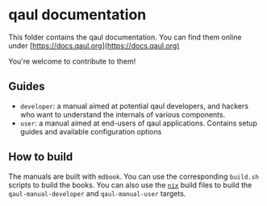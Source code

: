 # qaul documentation

This folder contains the qaul documentation. You can find them online
under [https://docs.qaul.org](https://docs.qaul.org)

You're welcome to contribute to them!


## Guides

* `developer`: a manual aimed at potential qaul developers, and
  hackers who want to understand the internals of various components.
* `user`: a manual aimed at end-users of qaul applications.  Contains
  setup guides and available configuration options


## How to build

The manuals are built with `mdbook`.  You can use the corresponding
`build.sh` scripts to build the books.  You can also use the
[`nix`](../nix) build files to build the `qaul-manual-developer` and
`qaul-manual-user` targets.
